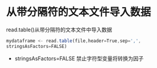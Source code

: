 # 从带分隔符的文本文件导入数据

read.table()从带分隔符的文本文件中导入数据
```javascript
mydataframe <- read.table(file,header=True,sep=',',
stringsAsFactors=FALSE)
```
* stringsAsFactors=FALSE 禁止字符型变量将转换为因子

